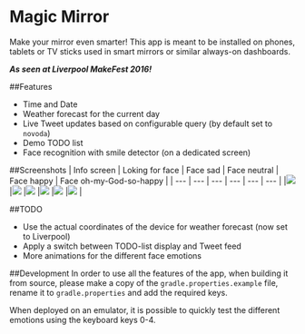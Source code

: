 # Magic Mirror
Make your mirror even smarter!
This app is meant to be installed on phones, tablets or TV sticks used in smart mirrors or similar always-on dashboards.

**_As seen at Liverpool MakeFest 2016!_**

##Features
* Time and Date
* Weather forecast for the current day
* Live Tweet updates based on configurable query (by default set to `novoda`)
* Demo TODO list
* Face recognition with smile detector (on a dedicated screen)

##Screenshots
| Info screen | Loking for face | Face sad | Face neutral | Face happy | Face oh-my-God-so-happy | 
| --- | --- | --- | --- | --- | --- |
|![](screenshots/info_screen.png) |![](screenshots/0_looking.png) |![](screenshots/1_sad.png) |![](screenshots/2_neutral.png) |![](screenshots/3_happy.png) |![](screenshots/4_omgSoHappy.png) |

##TODO
* Use the actual coordinates of the device for weather forecast (now set to Liverpool)
* Apply a switch between TODO-list display and Tweet feed
* More animations for the different face emotions

##Development
In order to use all the features of the app, when building it from source, please make a copy of the `gradle.properties.example` file, rename it to `gradle.properties` and add the required keys.

When deployed on an emulator, it is possible to quickly test the different emotions using the keyboard keys 0-4.

